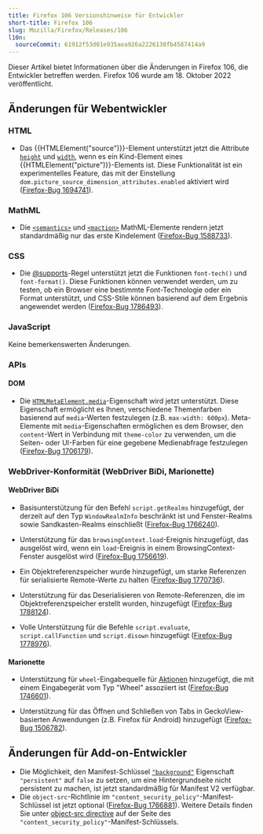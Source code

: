 ```yaml
---
title: Firefox 106 Versionshinweise für Entwickler
short-title: Firefox 106
slug: Mozilla/Firefox/Releases/106
l10n:
  sourceCommit: 61912f53d01e935aea926a2226130fb4587414a9
---
```


Dieser Artikel bietet Informationen über die Änderungen in Firefox 106, die Entwickler betreffen werden. Firefox 106 wurde am 18. Oktober 2022 veröffentlicht.

## Änderungen für Webentwickler

### HTML

- Das {{HTMLElement("source")}}-Element unterstützt jetzt die Attribute [`height`](/de/docs/Web/HTML/Reference/Elements/source#height) und [`width`](/de/docs/Web/HTML/Reference/Elements/source#width), wenn es ein Kind-Element eines {{HTMLElement("picture")}}-Elements ist. Diese Funktionalität ist ein experimentelles Feature, das mit der Einstellung `dom.picture_source_dimension_attributes.enabled` aktiviert wird ([Firefox-Bug 1694741](https://bugzil.la/1694741)).

### MathML

- Die [`<semantics>`](/de/docs/Web/MathML/Reference/Element/semantics) und [`<maction>`](/de/docs/Web/MathML/Reference/Element/maction) MathML-Elemente rendern jetzt standardmäßig nur das erste Kindelement ([Firefox-Bug 1588733](https://bugzil.la/1588733)).

### CSS

- Die [@supports](/de/docs/Web/CSS/@supports)-Regel unterstützt jetzt die Funktionen `font-tech()` und `font-format()`. Diese Funktionen können verwendet werden, um zu testen, ob ein Browser eine bestimmte Font-Technologie oder ein Format unterstützt, und CSS-Stile können basierend auf dem Ergebnis angewendet werden ([Firefox-Bug 1786493](https://bugzil.la/1786493)).

### JavaScript

Keine bemerkenswerten Änderungen.

### APIs

#### DOM

- Die [`HTMLMetaElement.media`](/de/docs/Web/API/HTMLMetaElement/media)-Eigenschaft wird jetzt unterstützt. Diese Eigenschaft ermöglicht es Ihnen, verschiedene Themenfarben basierend auf `media`-Werten festzulegen (z.B. `max-width: 600px`). Meta-Elemente mit `media`-Eigenschaften ermöglichen es dem Browser, den `content`-Wert in Verbindung mit `theme-color` zu verwenden, um die Seiten- oder UI-Farben für eine gegebene Medienabfrage festzulegen ([Firefox-Bug 1706179](https://bugzil.la/1706179)).

### WebDriver-Konformität (WebDriver BiDi, Marionette)

#### WebDriver BiDi

- Basisunterstützung für den Befehl `script.getRealms` hinzugefügt, der derzeit auf den Typ `WindowRealmInfo` beschränkt ist und Fenster-Realms sowie Sandkasten-Realms einschließt ([Firefox-Bug 1766240](https://bugzil.la/1766240)).

- Unterstützung für das `browsingContext.load`-Ereignis hinzugefügt, das ausgelöst wird, wenn ein `load`-Ereignis in einem BrowsingContext-Fenster ausgelöst wird ([Firefox-Bug 1756619](https://bugzil.la/1756619)).

- Ein Objektreferenzspeicher wurde hinzugefügt, um starke Referenzen für serialisierte Remote-Werte zu halten ([Firefox-Bug 1770736](https://bugzil.la/1770736)).

- Unterstützung für das Deserialisieren von Remote-Referenzen, die im Objektreferenzspeicher erstellt wurden, hinzugefügt ([Firefox-Bug 1788124](https://bugzil.la/1788124)).

- Volle Unterstützung für die Befehle `script.evaluate`, `script.callFunction` und `script.disown` hinzugefügt ([Firefox-Bug 1778976](https://bugzil.la/1778976)).

#### Marionette

- Unterstützung für `wheel`-Eingabequelle für [Aktionen](https://w3c.github.io/webdriver/webdriver-spec.html#actions) hinzugefügt, die mit einem Eingabegerät vom Typ "Wheel" assoziiert ist ([Firefox-Bug 1746601](https://bugzil.la/1746601)).

- Unterstützung für das Öffnen und Schließen von Tabs in GeckoView-basierten Anwendungen (z.B. Firefox für Android) hinzugefügt ([Firefox-Bug 1506782](https://bugzil.la/1506782)).

## Änderungen für Add-on-Entwickler

- Die Möglichkeit, den Manifest-Schlüssel [`"background"`](/de/docs/Mozilla/Add-ons/WebExtensions/manifest.json/background) Eigenschaft `"persistent"` auf `false` zu setzen, um eine Hintergrundseite nicht persistent zu machen, ist jetzt standardmäßig für Manifest V2 verfügbar.
- Die `object-src`-Richtlinie im `"content_security_policy"`-Manifest-Schlüssel ist jetzt optional ([Firefox-Bug 1766881](https://bugzil.la/1766881)). Weitere Details finden Sie unter [object-src directive](/de/docs/Mozilla/Add-ons/WebExtensions/manifest.json/content_security_policy#object-src_directive) auf der Seite des `"content_security_policy"`-Manifest-Schlüssels.
